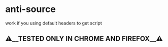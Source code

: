 # anti-source
work if you using default headers to get script

## ⚠️__TESTED ONLY IN CHROME AND FIREFOX__⚠️
